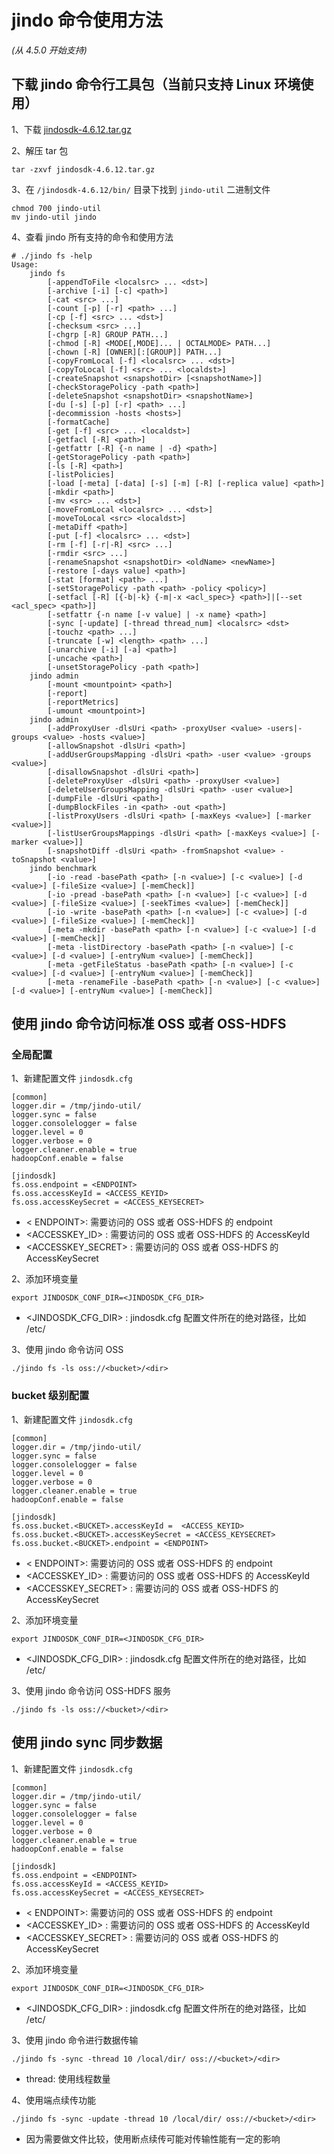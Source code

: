 # jindo 命令使用方法
*(从 4.5.0 开始支持)*

## 下载 jindo 命令行工具包（当前只支持 Linux 环境使用）
1、下载 [jindosdk-4.6.12.tar.gz](/docs/user/4.x/jindodata_download.md)

2、解压 tar 包 
```shell
tar -zxvf jindosdk-4.6.12.tar.gz
```

3、在 `/jindosdk-4.6.12/bin/` 目录下找到 `jindo-util` 二进制文件
```shell
chmod 700 jindo-util
mv jindo-util jindo
```

4、查看 jindo 所有支持的命令和使用方法
```shell
# ./jindo fs -help
Usage:
	jindo fs
		[-appendToFile <localsrc> ... <dst>]
		[-archive [-i] [-c] <path>]
		[-cat <src> ...]
		[-count [-p] [-r] <path> ...]
		[-cp [-f] <src> ... <dst>]
		[-checksum <src> ...]
		[-chgrp [-R] GROUP PATH...]
		[-chmod [-R] <MODE[,MODE]... | OCTALMODE> PATH...]
		[-chown [-R] [OWNER][:[GROUP]] PATH...]
		[-copyFromLocal [-f] <localsrc> ... <dst>]
		[-copyToLocal [-f] <src> ... <localdst>]
		[-createSnapshot <snapshotDir> [<snapshotName>]]
		[-checkStoragePolicy -path <path>]
		[-deleteSnapshot <snapshotDir> <snapshotName>]
		[-du [-s] [-p] [-r] <path> ...]
		[-decommission -hosts <hosts>]
		[-formatCache]
		[-get [-f] <src> ... <localdst>]
		[-getfacl [-R] <path>]
		[-getfattr [-R] {-n name | -d} <path>]
		[-getStoragePolicy -path <path>]
		[-ls [-R] <path>]
		[-listPolicies]
		[-load [-meta] [-data] [-s] [-m] [-R] [-replica value] <path>]
		[-mkdir <path>]
		[-mv <src> ... <dst>]
		[-moveFromLocal <localsrc> ... <dst>]
		[-moveToLocal <src> <localdst>]
		[-metaDiff <path>]
		[-put [-f] <localsrc> ... <dst>]
		[-rm [-f] [-r|-R] <src> ...]
		[-rmdir <src> ...]
		[-renameSnapshot <snapshotDir> <oldName> <newName>]
		[-restore [-days value] <path>]
		[-stat [format] <path> ...]
		[-setStoragePolicy -path <path> -policy <policy>]
		[-setfacl [-R] [{-b|-k} {-m|-x <acl_spec>} <path>]|[--set <acl_spec> <path>]]
		[-setfattr {-n name [-v value] | -x name} <path>]
		[-sync [-update] [-thread thread_num] <localsrc> <dst>
		[-touchz <path> ...]
		[-truncate [-w] <length> <path> ...]
		[-unarchive [-i] [-a] <path>]
		[-uncache <path>]
		[-unsetStoragePolicy -path <path>]
	jindo admin
		[-mount <mountpoint> <path>]
		[-report]
		[-reportMetrics]
		[-umount <mountpoint>]
	jindo admin
		[-addProxyUser -dlsUri <path> -proxyUser <value> -users|-groups <value> -hosts <value>] 
		[-allowSnapshot -dlsUri <path>]
		[-addUserGroupsMapping -dlsUri <path> -user <value> -groups <value>]
		[-disallowSnapshot -dlsUri <path>]
		[-deleteProxyUser -dlsUri <path> -proxyUser <value>]
		[-deleteUserGroupsMapping -dlsUri <path> -user <value>]
		[-dumpFile -dlsUri <path>]
		[-dumpBlockFiles -in <path> -out <path>]
		[-listProxyUsers -dlsUri <path> [-maxKeys <value>] [-marker <value>]]
		[-listUserGroupsMappings -dlsUri <path> [-maxKeys <value>] [-marker <value>]]
		[-snapshotDiff -dlsUri <path> -fromSnapshot <value> -toSnapshot <value>]
	jindo benchmark
		[-io -read -basePath <path> [-n <value>] [-c <value>] [-d <value>] [-fileSize <value>] [-memCheck]]
		[-io -pread -basePath <path> [-n <value>] [-c <value>] [-d <value>] [-fileSize <value>] [-seekTimes <value>] [-memCheck]]
		[-io -write -basePath <path> [-n <value>] [-c <value>] [-d <value>] [-fileSize <value>] [-memCheck]]
		[-meta -mkdir -basePath <path> [-n <value>] [-c <value>] [-d <value>] [-memCheck]]
		[-meta -listDirectory -basePath <path> [-n <value>] [-c <value>] [-d <value>] [-entryNum <value>] [-memCheck]]
		[-meta -getFileStatus -basePath <path> [-n <value>] [-c <value>] [-d <value>] [-entryNum <value>] [-memCheck]]
		[-meta -renameFile -basePath <path> [-n <value>] [-c <value>] [-d <value>] [-entryNum <value>] [-memCheck]]
```

## 使用 jindo 命令访问标准 OSS 或者 OSS-HDFS
### 全局配置
1、新建配置文件 `jindosdk.cfg`
```shell
[common]
logger.dir = /tmp/jindo-util/
logger.sync = false
logger.consolelogger = false
logger.level = 0
logger.verbose = 0
logger.cleaner.enable = true
hadoopConf.enable = false

[jindosdk]
fs.oss.endpoint = <ENDPOINT>      
fs.oss.accessKeyId = <ACCESS_KEYID>   
fs.oss.accessKeySecret = <ACCESS_KEYSECRET>                                        
```

* < ENDPOINT>: 需要访问的 OSS 或者 OSS-HDFS 的 endpoint
* <ACCESSKEY_ID> : 需要访问的 OSS 或者 OSS-HDFS 的 AccessKeyId
* <ACCESSKEY_SECRET> : 需要访问的 OSS 或者 OSS-HDFS 的 AccessKeySecret

2、添加环境变量
```shell 
export JINDOSDK_CONF_DIR=<JINDOSDK_CFG_DIR>
```
* <JINDOSDK_CFG_DIR> : jindosdk.cfg 配置文件所在的绝对路径，比如 /etc/

3、使用 jindo 命令访问 OSS
```shell
./jindo fs -ls oss://<bucket>/<dir>
```

### bucket 级别配置
1、新建配置文件 `jindosdk.cfg`
```shell
[common]
logger.dir = /tmp/jindo-util/
logger.sync = false
logger.consolelogger = false
logger.level = 0
logger.verbose = 0
logger.cleaner.enable = true
hadoopConf.enable = false

[jindosdk]
fs.oss.bucket.<BUCKET>.accessKeyId =  <ACCESS_KEYID>   
fs.oss.bucket.<BUCKET>.accessKeySecret = <ACCESS_KEYSECRET>
fs.oss.bucket.<BUCKET>.endpoint = <ENDPOINT>                                                      
```

* < ENDPOINT>: 需要访问的 OSS 或者 OSS-HDFS 的 endpoint
* <ACCESSKEY_ID> : 需要访问的 OSS 或者 OSS-HDFS 的 AccessKeyId
* <ACCESSKEY_SECRET> : 需要访问的 OSS 或者 OSS-HDFS 的 AccessKeySecret

2、添加环境变量
```shell 
export JINDOSDK_CONF_DIR=<JINDOSDK_CFG_DIR>
```
* <JINDOSDK_CFG_DIR> : jindosdk.cfg 配置文件所在的绝对路径，比如 /etc/

3、使用 jindo 命令访问 OSS-HDFS 服务
```shell
./jindo fs -ls oss://<bucket>/<dir>
```


## 使用 jindo sync 同步数据
1、新建配置文件 `jindosdk.cfg`
```shell
[common]
logger.dir = /tmp/jindo-util/
logger.sync = false
logger.consolelogger = false
logger.level = 0
logger.verbose = 0
logger.cleaner.enable = true
hadoopConf.enable = false

[jindosdk]
fs.oss.endpoint = <ENDPOINT>      
fs.oss.accessKeyId = <ACCESS_KEYID>   
fs.oss.accessKeySecret = <ACCESS_KEYSECRET>                                        
```

* < ENDPOINT>: 需要访问的 OSS 或者 OSS-HDFS 的 endpoint
* <ACCESSKEY_ID> : 需要访问的 OSS 或者 OSS-HDFS 的 AccessKeyId
* <ACCESSKEY_SECRET> : 需要访问的 OSS 或者 OSS-HDFS 的 AccessKeySecret

2、添加环境变量
```shell 
export JINDOSDK_CONF_DIR=<JINDOSDK_CFG_DIR>
```
* <JINDOSDK_CFG_DIR> : jindosdk.cfg 配置文件所在的绝对路径，比如 /etc/

3、使用 jindo 命令进行数据传输
```shell
./jindo fs -sync -thread 10 /local/dir/ oss://<bucket>/<dir>
```
* thread: 使用线程数量

4、使用端点续传功能
```shell
./jindo fs -sync -update -thread 10 /local/dir/ oss://<bucket>/<dir>
```
* 因为需要做文件比较，使用断点续传可能对传输性能有一定的影响
  
